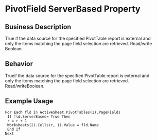 # PivotField ServerBased Property

## Business Description
True if the data source for the specified PivotTable report is external and only the items matching the page field selection are retrieved. Read/write Boolean.

## Behavior
Trueif the data source for the specified PivotTable report is external and only the items matching the page field selection are retrieved. Read/writeBoolean.

## Example Usage
```vba
For Each fld in ActiveSheet.PivotTables(1).PageFields 
 If fld.ServerBased= True Then 
 r = r + 1 
 Worksheets(2).Cells(r, 1).Value = fld.Name 
 End If 
Next
```